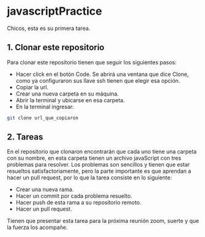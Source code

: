 # javascriptPractice

Chicos, esta es su primera tarea.

## 1. Clonar este repositorio

Para clonar este repositorio tienen que seguir los siguientes pasos:

- Hacer click en el botón Code. Se abrirá una ventana que dice Clone, como ya configuraron sus llave ssh tienen que elegir esa opción.
- Copiar la url.
- Crear una nueva carpeta en su máquina.
- Abrir la terminal y ubicarse en esa carpeta.
- En la terminal ingresar:

```sh
git clone url_que_copiaron
```

## 2. Tareas

En el repositorio que clonaron encontrarán que cada uno tiene una carpeta con su nombre, en esta carpeta tienen un archivo javaScript con tres problemas para resolver. Los problemas son sencillos y tienen que estar resueltos satisfactoriamente, pero la parte importante es que aprendan a hacer un pull request, por lo que la tarea consiste en lo siguiente:

- Crear una nueva rama.
- Hacer un commit por cada problema resuelto.
- Hacer push de esta rama a su repositorio remoto.
- Hacer un pull request.

Tienen que presentar esta tarea para la próxima reunión zoom, suerte y que la fuerza los acompañe.
